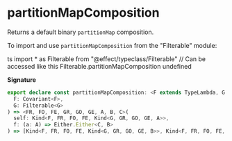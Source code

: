 # partitionMapComposition

Returns a default binary `partitionMap` composition.

To import and use `partitionMapComposition` from the "Filterable" module:

ts
import \* as Filterable from "@effect/typeclass/Filterable"
// Can be accessed like this
Filterable.partitionMapComposition
undefined

**Signature**

```ts
export declare const partitionMapComposition: <F extends TypeLambda, G extends TypeLambda>(
  F: Covariant<F>,
  G: Filterable<G>
) => <FR, FO, FE, GR, GO, GE, A, B, C>(
  self: Kind<F, FR, FO, FE, Kind<G, GR, GO, GE, A>>,
  f: (a: A) => Either.Either<C, B>
) => [Kind<F, FR, FO, FE, Kind<G, GR, GO, GE, B>>, Kind<F, FR, FO, FE, Kind<G, GR, GO, GE, C>>]
```
